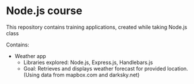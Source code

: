# Node.js course

This repository contains training applications, created while taking Node.js class

Contains: 
 - Weather app
   - Libraries explored: Node.js, Express.js, Handlebars.js
   - Goal: Retrieves and displays weather forecast for provided location. (Using data from mapbox.com and darksky.net)
   
   
